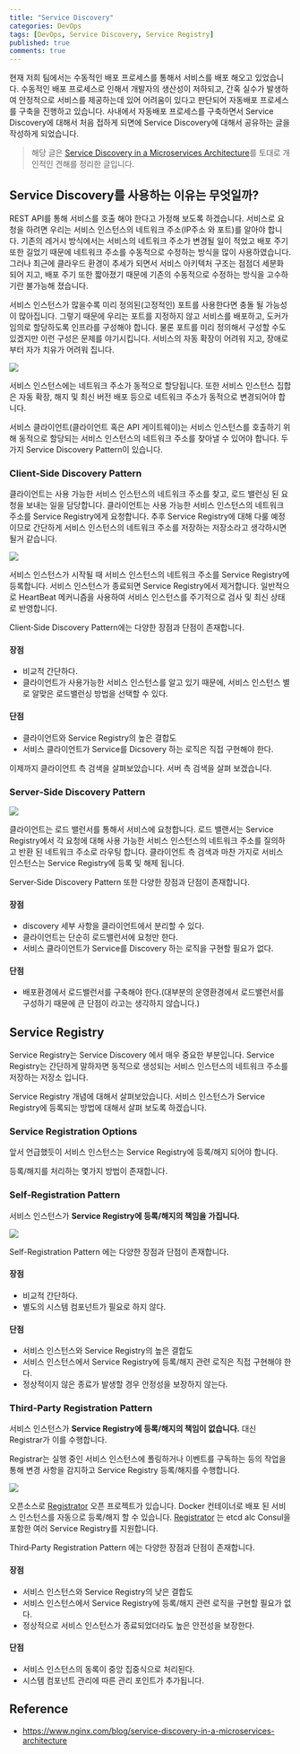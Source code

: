 ```yaml
---
title: "Service Discovery"
categories: DevOps
tags: [DevOps, Service Discovery, Service Registry]
published: true
comments: true
---
```




현재 저희 팀에서는 수동적인 배포 프로세스를 통해서 서비스를 배포 해오고 있었습니다. 수동적인 배포 프로세스로 인해서 개발자의 생산성이 저하되고, 간혹 실수가 발생하여 안정적으로 서비스를 제공하는데 있어 어려움이 있다고 판단되어 자동배포 프로세스를 구축을 진행하고 있습니다. 사내에서 자동배포 프로세스를 구축하면서 Service Discovery에 대해서 처음 접하게 되면에 Service Discovery에 대해서 공유하는 글을 작성하게 되었습니다.

> 해당 글은 [Service Discovery in a Microservices Architecture](https://www.nginx.com/blog/service-discovery-in-a-microservices-architecture)를 토대로 개인적인 견해를 정리한 글입니다.

 

## Service Discovery를 사용하는 이유는 무엇일까?

REST API를 통해 서비스를 호출 해야 한다고 가정해 보도록 하겠습니다. 서비스로 요청을 하려면 우리는 서비스 인스턴스의 네트워크 주소(IP주소 와 포트)를 알아야 합니다. 기존의 레거시 방식에서는 서비스의 네트워크 주소가 변경될 일이 적었고 배포 주기 또한 길었기 때문에 네트워크 주소를 수동적으로 수정하는 방식을 많이 사용하였습니다. 그러나 최근에 클라우드 환경이 추세가 되면서 서비스 아키텍처 구조는 점점더 세분화 되어 지고, 배포 주기 또한 짧아졌기 때문에 기존의 수동적으로 수정하는 방식을 고수하기란 불가능해 졌습니다. 

서비스 인스턴스가 많을수록 미리 정의된(고정적인) 포트를 사용한다면 충돌 될 가능성이 많아집니다. 그렇기 때문에 우리는 포트를 지정하지 않고 서비스를 배포하고, 도커가 임의로 할당하도록 인프라를 구성해야 합니다. 물론 포트를 미리 정의해서 구성할 수도 있겠지만 이런 구성은 문제를 야기시킵니다. 서비스의 자동 확장이 어려워 지고, 장애로 부터 자가 치유가 어려워 집니다.

![](/images/2018/0515_01_05.png)

서비스 인스턴스에는 네트워크 주소가 동적으로 할당됩니다. 또한 서비스 인스턴스 집합은 자동 확장, 해지 및 최신 버전 배포 등으로 네트워크 주소가 동적으로 변경되어야 합니다.

서비스 클라이언트(클라이언트 혹은 API 게이트웨이)는 서비스 인스턴스를 호출하기 위해 동적으로 할당되는 서비스 인스턴스의 네트워크 주소를 찾아낼 수 있어야 합니다. 두 가지 Service Discovery Pattern이 있습니다. 



### Client‑Side Discovery Pattern

클라이언트는 사용 가능한 서비스 인스턴스의 네트워크 주소를 찾고, 로드 밸런싱 된 요청을 보내는 일을 담당합니다. 클라이언트는 사용 가능한 서비스 인스턴스의 네트워크 주소를 Service Registry에게 요청합니다. 추후 Service Registry에 대해 다룰 예정이므로 간단하게 서비스 인스턴스의 네트워크 주소를 저장하는 저장소라고 생각하시면 될거 같습니다.

![](/images/2018/0515_01_01.png)

서비스 인스턴스가 시작될 때 서비스 인스턴스의 네트워크 주소를 Service Registry에 등록합니다. 서비스 인스턴스가 종료되면 Service Registry에서 제거합니다. 일반적으로 HeartBeat 메커니즘을 사용하여 서비스 인스턴스를 주기적으로 검사 및 최신 상태로 반영합니다.

Client‑Side Discovery Pattern에는 다양한 장점과 단점이 존재합니다.

#### 장점

- 비교적 간단하다.
- 클라이언트가 사용가능한 서비스 인스턴스를 알고 있기 때문에, 서비스 인스턴스 별로 알맞은 로드밸런싱 방법을 선택할 수 있다.

#### 단점

- 클라이언트와 Service Registry의 높은 결합도
- 서비스 클라이언트가 Service를 Dicsovery 하는 로직은 직접 구현해야 한다.



이제까지 클라이언트 측 검색을 살펴보았습니다. 서버 측 검색을 살펴 보겠습니다.



### Server‑Side Discovery Pattern

![](/images/2018/0515_01_02.png)

클라이언트는 로드 밸런서를 통해서 서비스에 요청합니다. 로드 밸랜서는 Service Registry에서 각 요청에 대해 사용 가능한 서비스 인스턴스의 네트워크 주소를 질의하고 반환 된 네트워크 주소로 라우팅 합니다. 클라이언트 측 검색과 마찬 가지로 서비스 인스턴스는 Service Registry에 등록 및 해제 됩니다.

Server‑Side Discovery Pattern 또한 다양한 장점과 단점이 존재합니다.



#### 장점

- discovery 세부 사항을 클라이언트에서 분리할 수 있다.
- 클라이언트는 단순히 로드밸런서에 요청만 한다.
- 서비스 클라이언트가 Service를 Discovery 하는 로직을 구현할 필요가 없다.

#### 단점

- 배포환경에서 로드밸런서를 구축해야 한다.(대부분의 운영환경에서 로드밸런서를 구성하기 때문에 큰 단점이 라고는 생각하지 않습니다.)



## Service Registry

Service Registry는 Service Discovery 에서 매우 중요한 부분입니다. Service Registry는 간단하게 말하자면 동적으로 생성되는 서비스 인스턴스의 네트워크 주소를 저장하는 저장소 입니다.

Service Registry 개념에 대해서 살펴보았습니다. 서비스 인스턴스가 Service Registry에 등록되는 방법에 대해서 살펴 보도록 하겠습니다.



### Service Registration Options

앞서 언급했듯이 서비스 인스턴스는 Service Registry에 등록/해지 되어야 합니다.

등록/해지를 처리하는 몇가지 방법이 존재합니다.

### Self‑Registration Pattern

서비스 인스턴스가 **Service Registry에 등록/해지의 책임을 가집니다.**

![](/images/2018/0515_01_03.png)

Self-Registration Pattern 에는 다양한 장점과 단점이 존재합니다.



#### 장점

- 비교적 간단하다.
- 별도의 시스템 컴포넌트가 필요로 하지 않다.

#### 단점

- 서비스 인스턴스와 Service Registry의 높은 결합도
- 서비스 인스턴스에서 Service Registry에 등록/해지 관련 로직은 직접 구현해야 한다.
- 정상적이지 않은 종료가 발생할 경우 안정성을 보장하지 않는다.



### Third‑Party Registration Pattern

서비스 인스턴스가 **Service Registry에 등록/해지의 책임이 없습니다.** 대신 Registrar가 이를 수행합니다.

Registrar는 실행 중인 서비스 인스턴스에 폴링하거나 이벤트를 구독하는 등의 작업을 통해 변경 사항을 감지하고 Service Registry 등록/해지를 수행합니다.

![](/images/2018/0515_01_04.png)

오픈소스로 [Registrator](https://github.com/gliderlabs/registrator) 오픈 프로젝트가 있습니다. Docker 컨테이너로 배포 된 서비스 인스턴스를 자동으로 등록/해지 할 수 있습니다. [Registrator](https://github.com/gliderlabs/registrator) 는 etcd alc Consul을 포함한 여러 Service Registry를 지원합니다.

Third‑Party Registration Pattern 에는 다양한 장점과 단점이 존재합니다.



#### 장점

- 서비스 인스턴스와 Service Registry의 낮은 결합도
- 서비스 인스턴스에서 Service Registry에 등록/해지 관련 로직을 구현할 필요가 없다.
- 정상적으로 서비스 인스턴스가 종료되었더라도 높은 안전성을 보장한다.

#### 단점

- 서비스 인스턴스의 동록이 중앙 집중식으로 처리된다.
- 시스템 컴포넌트 관리에 따른 관리 포인트가 추가됩니다.



## Reference

- https://www.nginx.com/blog/service-discovery-in-a-microservices-architecture